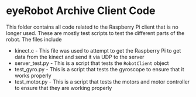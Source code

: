 # eyeRobot Archive Client Code
This folder contains all code related to the Raspberry Pi client that is
no longer used. These are mostly test scripts to test the different parts of
the robot. The files include

* kinect.c - This file was used to attempt to get the Raspberry Pi to get data
from the kinect and send it via UDP to the server
* server_test.py - This is a script that tests the `RobotClient` object
* test_gyro.py - This is a script that tests the gyroscope to ensure that it
works properly
* test_motor.py - This is a script that tests the motors and motor controller
to ensure that they are working properly
